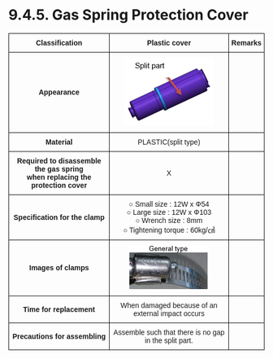 ﻿# 9.4.5. Gas Spring Protection Cover

<style type="text/css">
.tg  {border-collapse:collapse;border-spacing:0;}
.tg td{border-color:black;border-style:solid;border-width:1px;font-family:Arial, sans-serif;font-size:14px;
  overflow:hidden;padding:10px 5px;word-break:normal;}
.tg th{border-color:black;border-style:solid;border-width:1px;font-family:Arial, sans-serif;font-size:14px;
  font-weight:normal;overflow:hidden;padding:10px 5px;word-break:normal;}
.tg .tg-wa1i{font-weight:bold;text-align:center;vertical-align:middle}
.tg .tg-nrix{text-align:center;vertical-align:middle}
</style>
<table class="tg">
<thead>
  <tr>
    <th class="tg-wa1i">Classification</th>
    <th class="tg-wa1i">Plastic cover</th>
    <th class="tg-wa1i">Remarks</th>
  </tr>
</thead>
<tbody>
  <tr>
    <td class="tg-wa1i">Appearance</td>
    <td class="tg-nrix"><img src="../../_assets/표9-4_그림1.png"></td>
    <td class="tg-nrix"></td>
  </tr>
  <tr>
    <td class="tg-wa1i">Material</td>
    <td class="tg-nrix">PLASTIC(split type)</td>
    <td class="tg-nrix"></td>
  </tr>
  <tr>
    <td class="tg-wa1i">Required to disassemble the gas spring
<br> when replacing the protection cover</td>
    <td class="tg-nrix">X</td>
    <td class="tg-nrix"></td>
  </tr>
  <tr>
    <td class="tg-wa1i">Specification for the clamp</td>
    <td class="tg-nrix">○ Small size : 12W x Φ54<br>○ Large size : 12W x Φ103<br>○ Wrench size : 8mm<br>○ Tightening torque : 60kg/㎠</td>
    <td class="tg-nrix"></td>
  </tr>
  <tr>
    <td class="tg-wa1i">Images of clamps</td>
    <td class="tg-nrix"><img src="../../_assets/표9-4_그림2.png"></td>
    <td class="tg-nrix"></td>
  </tr>
  <tr>
    <td class="tg-wa1i">Time for replacement</td>
    <td class="tg-nrix">When damaged because of an external impact occurs</td>
    <td class="tg-nrix"></td>
  </tr>
  <tr>
    <td class="tg-wa1i">Precautions for assembling</td>
    <td class="tg-nrix">Assemble such that there is no gap in the split part.</td>
    <td class="tg-nrix"></td>
  </tr>
</tbody>
</table>
